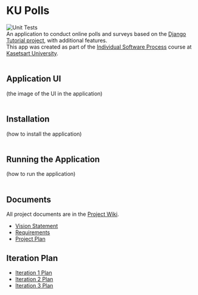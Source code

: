 # KU Polls
![Unit Tests](../../actions/workflows/ku_polls.yml/badge.svg)
<br>
An application to conduct online polls and surveys based on the [Django Tutorial project](https://www.w3schools.com/django/), 
with additional features.<br>
This app was created as part of the [Individual Software Process](
https://cpske.github.io/ISP) course at [Kasetsart University](https://www.ku.ac.th).
<br><br>


## Application UI
(the image of the UI in the application)<br><br>


## Installation
(how to install the application)<br><br>

## Running the Application
(how to run the application)<br><br>

## Documents
All project documents are in the [Project Wiki](../../wiki/Home).

- [Vision Statement](../../wiki/Vision%20and%20Scope)
- [Requirements](../../wiki/Requirements)
- [Project Plan](../../wiki/Project%20Plan)

## Iteration Plan
- [Iteration 1 Plan](../../wiki/Iteration%201%20Plan)
- [Iteration 2 Plan](../../wiki/Iteration%202%20Plan)
- [Iteration 3 Plan](../../wiki/Iteration%203%20Plan)
